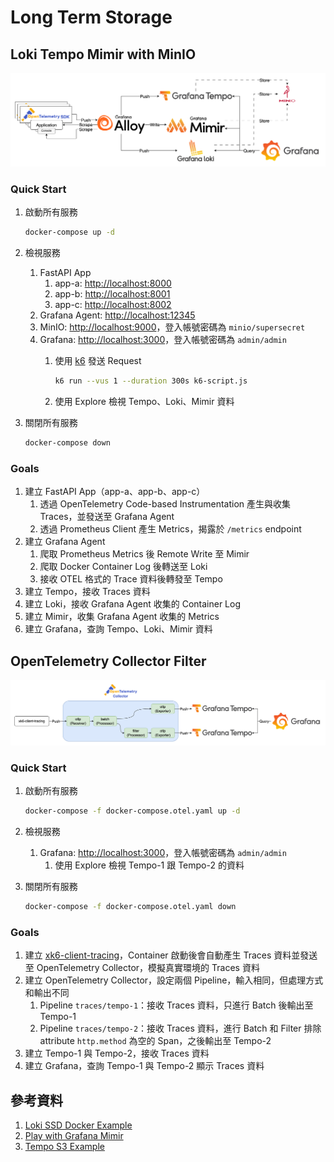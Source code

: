 # Long Term Storage

## Loki Tempo Mimir with MinIO

![Architecture](./arch-grafana.png)

### Quick Start

1. 啟動所有服務

    ```bash
    docker-compose up -d
    ```

2. 檢視服務
   1. FastAPI App
      1. app-a: [http://localhost:8000](http://localhost:8000)
      2. app-b: [http://localhost:8001](http://localhost:8001)
      3. app-c: [http://localhost:8002](http://localhost:8002)
   2. Grafana Agent: [http://localhost:12345](http://localhost:12345)
   3. MinIO: [http://localhost:9000](http://localhost:9000)，登入帳號密碼為 `minio/supersecret`
   4. Grafana: [http://localhost:3000](http://localhost:3000)，登入帳號密碼為 `admin/admin`
      1. 使用 [k6](https://k6.io/) 發送 Request

            ```bash
            k6 run --vus 1 --duration 300s k6-script.js
            ```

      2. 使用 Explore 檢視 Tempo、Loki、Mimir 資料
3. 關閉所有服務

    ```bash
    docker-compose down
    ```

### Goals

1. 建立 FastAPI App（app-a、app-b、app-c）
   1. 透過 OpenTelemetry Code-based Instrumentation 產生與收集 Traces，並發送至 Grafana Agent
   2. 透過 Prometheus Client 產生 Metrics，揭露於 `/metrics` endpoint
2. 建立 Grafana Agent
   1. 爬取 Prometheus Metrics 後 Remote Write 至 Mimir
   2. 爬取 Docker Container Log 後轉送至 Loki
   3. 接收 OTEL 格式的 Trace 資料後轉發至 Tempo
3. 建立 Tempo，接收 Traces 資料
4. 建立 Loki，接收 Grafana Agent 收集的 Container Log
5. 建立 Mimir，收集 Grafana Agent 收集的 Metrics
6. 建立 Grafana，查詢 Tempo、Loki、Mimir 資料

## OpenTelemetry Collector Filter

![Architecture](./arch-otel.png)

### Quick Start

1. 啟動所有服務

    ```bash
    docker-compose -f docker-compose.otel.yaml up -d
    ```

2. 檢視服務
   1. Grafana: [http://localhost:3000](http://localhost:3000)，登入帳號密碼為 `admin/admin`
      1. 使用 Explore 檢視 Tempo-1 跟 Tempo-2 的資料
3. 關閉所有服務

    ```bash
    docker-compose -f docker-compose.otel.yaml down
    ```

### Goals

1. 建立 [xk6-client-tracing](https://github.com/grafana/xk6-client-tracing/tree/main)，Container 啟動後會自動產生 Traces 資料並發送至 OpenTelemetry Collector，模擬真實環境的 Traces 資料
2. 建立 OpenTelemetry Collector，設定兩個 Pipeline，輸入相同，但處理方式和輸出不同
   1. Pipeline `traces/tempo-1`：接收 Traces 資料，只進行 Batch 後輸出至 Tempo-1
   2. Pipeline `traces/tempo-2`：接收 Traces 資料，進行 Batch 和 Filter 排除 attribute `http.method` 為空的 Span，之後輸出至 Tempo-2
3. 建立 Tempo-1 與 Tempo-2，接收 Traces 資料
4. 建立 Grafana，查詢 Tempo-1 與 Tempo-2 顯示 Traces 資料

## 參考資料

1. [Loki SSD Docker Example](https://github.com/grafana/loki/tree/main/examples/getting-started)
2. [Play with Grafana Mimir](https://github.com/grafana/mimir/tree/main/docs/sources/mimir/get-started/play-with-grafana-mimir)
3. [Tempo S3 Example](https://github.com/grafana/tempo/tree/main/example/docker-compose/s3)
